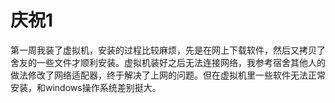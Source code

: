 # 庆祝1

第一周我装了虚拟机，安装的过程比较麻烦，先是在网上下载软件，然后又拷贝了舍友的一些文件才顺利安装。虚拟机装好之后无法连接网络，我参考宿舍其他人的做法修改了网络适配器，终于解决了上网的问题。但在虚拟机里一些软件无法正常安装，和windows操作系统差别挺大。